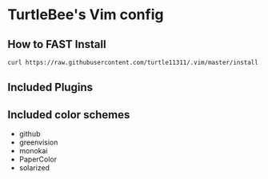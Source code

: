TurtleBee's Vim config
======================

## How to FAST Install 

```bash
curl https://raw.githubusercontent.com/turtle11311/.vim/master/install.sh | bash
```

## Included Plugins


## Included color schemes
* github 
* greenvision
* monokai
* PaperColor
* solarized

